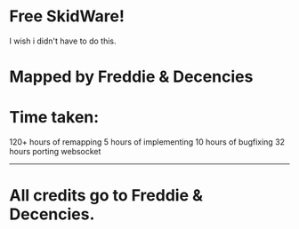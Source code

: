 # Free SkidWare!

I wish i didn't have to do this.

# Mapped by Freddie & Decencies

# Time taken:
120+ hours of remapping
5 hours of implementing
10 hours of bugfixing
32 hours porting websocket

---

# All credits go to Freddie & Decencies.
